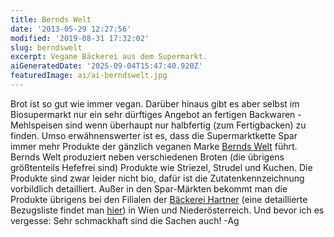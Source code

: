 ```yaml
---
title: Bernds Welt
date: '2013-05-29 12:27:56'
modified: '2019-08-31 17:32:02'
slug: berndswelt
excerpt: Vegane Bäckerei aus dem Supermarkt.
aiGeneratedDate: '2025-09-04T15:47:40.920Z'
featuredImage: ai/ai-berndswelt.jpg
---
```


Brot ist so gut wie immer vegan. Darüber hinaus gibt es aber selbst im Biosupermarkt nur ein sehr dürftiges Angebot an fertigen Backwaren - Mehlspeisen sind wenn überhaupt nur halbfertig (zum Fertigbacken) zu finden. Umso erwähnenswerter ist es, dass die Supermarktkette Spar immer mehr Produkte der gänzlich veganen Marke [Bernds Welt](http://www.berndswelt.at/) führt. Bernds Welt produziert neben verschiedenen Broten (die übrigens größtenteils Hefefrei sind) Produkte wie Striezel, Strudel und Kuchen. Die Produkte sind zwar leider nicht bio, dafür ist die Zutatenkennzeichnung vorbildlich detailliert. Außer in den Spar-Märkten bekommt man die Produkte übrigens bei den Filialen der [Bäckerei Hartner](http://www.hartner-brot.at/) (eine detaillierte Bezugsliste findet man [hier](https://berndswelt.at/standorte/)) in Wien und Niederösterreich. Und bevor ich es vergesse: Sehr schmackhaft sind die Sachen auch! -Ag
